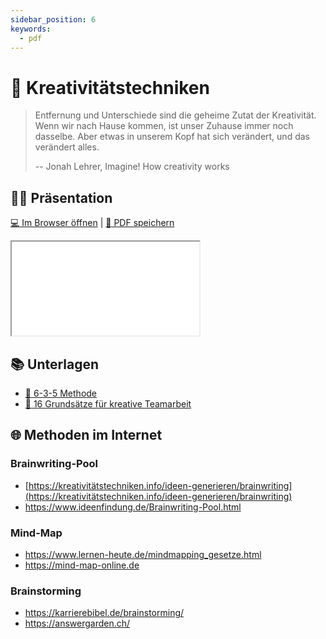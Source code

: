 ```yaml
---
sidebar_position: 6
keywords:
  - pdf
---
```


# 🎨 Kreativitätstechniken

> Entfernung und Unterschiede sind die geheime Zutat der Kreativität. Wenn wir nach Hause kommen, ist unser Zuhause immer noch dasselbe. Aber etwas in unserem Kopf hat sich verändert, und das verändert alles.
>
> -- Jonah Lehrer, Imagine! How creativity works

## :teacher: Präsentation

[:computer: Im Browser öffnen](pathname:///slides/kreativitaetstechniken) | [:floppy_disk: PDF speichern](pathname:///slides/kreativitaetstechniken.pdf)

<iframe src="/bbzbl-modul-431/slides/kreativitaetstechniken"></iframe>

## :books: Unterlagen

- [:book: 6-3-5 Methode](https://drive.google.com/file/d/1parUE6HVtHoZmY-nSui_OMvqJ1zInU11/view)
- [:book: 16 Grundsätze für kreative Teamarbeit](https://drive.google.com/file/d/1n-lhG94nbzbOKbgOV_HvGh6k6tt6BfzY/view)

## :globe_with_meridians: Methoden im Internet

### Brainwriting-Pool

- [https://kreativitätstechniken.info/ideen-generieren/brainwriting](https://kreativitätstechniken.info/ideen-generieren/brainwriting)
- https://www.ideenfindung.de/Brainwriting-Pool.html

### Mind-Map

- https://www.lernen-heute.de/mindmapping_gesetze.html
- https://mind-map-online.de

### Brainstorming

- https://karrierebibel.de/brainstorming/
- https://answergarden.ch/




